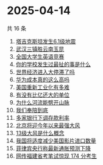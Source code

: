 # 2025-04-14

共 16 条

<!-- BEGIN ZHIHUSEARCH -->
<!-- 最后更新时间 Mon Apr 14 2025 14:25:12 GMT+0800 (China Standard Time) -->

1. [塔吉克斯坦发生6.1级地震](https://www.zhihu.com/search?q=塔吉克斯坦发生6.1级地震)
1. [武汉三镇胜云南玉昆](https://www.zhihu.com/search?q=武汉三镇胜云南玉昆)
1. [全国大学生英语竞赛](https://www.zhihu.com/search?q=全国大学生英语竞赛)
1. [你的学校发生过最扯的事是什么](https://www.zhihu.com/search?q=你的学校发生过最扯的事是什么)
1. [世界经济进入大停滞了吗](https://www.zhihu.com/search?q=世界经济进入大停滞了吗)
1. [华为成本真的这么高吗](https://www.zhihu.com/search?q=华为成本真的这么高吗)
1. [美国重新工业化有多难](https://www.zhihu.com/search?q=美国重新工业化有多难)
1. [有没有比亿还大的单位](https://www.zhihu.com/search?q=有没有比亿还大的单位)
1. [为什么河流能劈开山脉](https://www.zhihu.com/search?q=为什么河流能劈开山脉)
1. [我们奉陪到底](https://www.zhihu.com/search?q=我们奉陪到底)
1. [多家银行下调存款利率](https://www.zhihu.com/search?q=多家银行下调存款利率)
1. [北京将迎今年以来最强大风](https://www.zhihu.com/search?q=北京将迎今年以来最强大风)
1. [13级大风是什么概念](https://www.zhihu.com/search?q=13级大风是什么概念)
1. [我国将适度减少美国影片进口数量](https://www.zhihu.com/search?q=我国将适度减少美国影片进口数量)
1. [菲律宾央行称最新通胀预测下降](https://www.zhihu.com/search?q=菲律宾央行称最新通胀预测下降)
1. [网传福建省考笔试惊现 174 分考生](https://www.zhihu.com/search?q=网传福建省考笔试惊现%20174%20分考生)

<!-- END ZHIHUSEARCH -->
